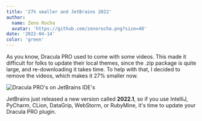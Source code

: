 ```yaml
---
title: '27% smaller and JetBrains 2022'
author:
  name: Zeno Rocha
  avatar: 'https://github.com/zenorocha.png?size=48'
date: '2022-04-14'
color: 'green'
---
```


As you know, Dracula PRO used to come with some videos. This made it difficult for folks to update their local themes, since the .zip package is quite large, and re-downloading it takes time. To help with that, I decided to remove the videos, which makes it 27% smaller now.

![Dracula PRO's on JetBrains IDE's](/static/img/logs/27%-smaller-and-jetbrains-2022-a.png)

JetBrains just released a new version called **2022.1**, so if you use IntelliJ, PyCharm, CLion, DataGrip, WebStorm, or RubyMine, it's time to update your Dracula PRO plugin.
